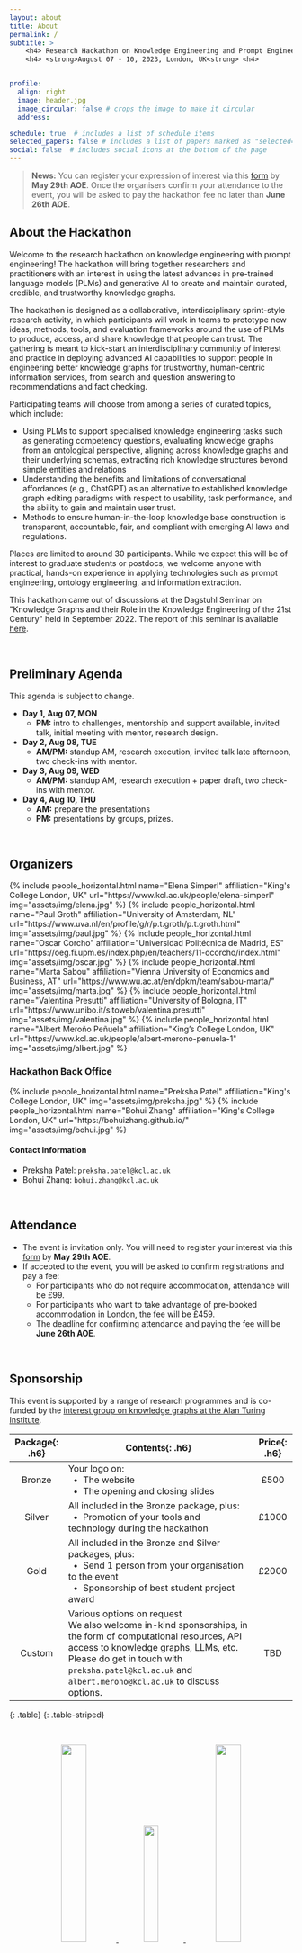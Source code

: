 ```yaml
---
layout: about
title: About
permalink: /
subtitle: >
    <h4> Research Hackathon on Knowledge Engineering and Prompt Engineering <h4>
    <h4> <strong>August 07 - 10, 2023, London, UK<strong> <h4>


profile:
  align: right
  image: header.jpg
  image_circular: false # crops the image to make it circular
  address: 

schedule: true  # includes a list of schedule items
selected_papers: false # includes a list of papers marked as "selected={true}"
social: false  # includes social icons at the bottom of the page
---
```


> **News:** You can register your expression of interest via this [form](https://forms.gle/aG2cSdGvCZYtTscE8) by <b>May 29th AOE</b>. Once the organisers confirm your attendance to the event, you will be asked to pay the hackathon fee no later than <b>June 26th AOE</b>. 

## About the Hackathon

Welcome to the research hackathon on knowledge engineering with prompt engineering! The hackathon will bring together researchers and practitioners with an interest in using the latest advances in pre-trained language models (PLMs) and generative AI to create and maintain curated, credible, and trustworthy knowledge graphs.

The hackathon is designed as a collaborative, interdisciplinary sprint-style research activity, in which participants will work in teams to prototype new ideas, methods, tools, and evaluation frameworks around the use of PLMs to produce, access, and share knowledge that people can trust. The gathering is meant to kick-start an interdisciplinary community of interest and practice in deploying advanced AI capabilities to support people in engineering better knowledge graphs for trustworthy, human-centric information services, from search and question answering to recommendations and fact checking.

Participating teams will choose from among a series of curated topics, which include:
- Using PLMs to support specialised knowledge engineering tasks such as generating competency questions, evaluating knowledge graphs from an ontological perspective, aligning across knowledge graphs and their underlying schemas, extracting rich knowledge structures beyond simple entities and relations
- Understanding the benefits and limitations of conversational affordances (e.g., ChatGPT) as an alternative to established knowledge graph editing paradigms with respect to usability, task performance, and the ability to gain and maintain user trust.
- Methods to ensure human-in-the-loop knowledge base construction is transparent, accountable, fair, and compliant with emerging AI laws and regulations.

Places are limited to around 30 participants. While we expect this will be of interest to graduate students or postdocs, we welcome anyone with practical, hands-on experience in applying technologies such as prompt engineering, ontology engineering, and information extraction.

This hackathon came out of discussions at the Dagstuhl Seminar on "Knowledge Graphs and their Role in the Knowledge Engineering of the 21st Century" held in September 2022. The report of this seminar is available [here](https://drops.dagstuhl.de/opus/volltexte/2023/17810/). 

&nbsp;

## Preliminary Agenda

This agenda is subject to change.
- **Day 1, Aug 07, MON** 
  - **PM:** intro to challenges, mentorship and support available, invited talk, initial meeting with mentor, research design.
- **Day 2, Aug 08, TUE** 
  - **AM/PM:** standup AM, research execution, invited talk late afternoon, two check-ins with mentor. 
- **Day 3, Aug 09, WED** 
  - **AM/PM:** standup AM, research execution + paper draft, two check-ins with mentor.
- **Day 4, Aug 10, THU** 
  - **AM:** prepare the presentations
  - **PM:** presentations by groups, prizes. 

&nbsp;

## Organizers

<div class="row row-cols-2 projects pt-3 pb-3">
  {% include people_horizontal.html name="Elena Simperl" affiliation="King's College London, UK" url="https://www.kcl.ac.uk/people/elena-simperl" img="assets/img/elena.jpg" %}
  {% include people_horizontal.html name="Paul Groth" affiliation="University of Amsterdam, NL" url="https://www.uva.nl/en/profile/g/r/p.t.groth/p.t.groth.html" img="assets/img/paul.jpg" %}
  {% include people_horizontal.html name="Oscar Corcho" affiliation="Universidad Politécnica de Madrid, ES" url="https://oeg.fi.upm.es/index.php/en/teachers/11-ocorcho/index.html" img="assets/img/oscar.jpg" %}
  {% include people_horizontal.html name="Marta Sabou" affiliation="Vienna University of Economics and Business, AT" url="https://www.wu.ac.at/en/dpkm/team/sabou-marta/" img="assets/img/marta.jpg" %}
  {% include people_horizontal.html name="Valentina Presutti" affiliation="University of Bologna, IT" url="https://www.unibo.it/sitoweb/valentina.presutti" img="assets/img/valentina.jpg" %}
  {% include people_horizontal.html name="Albert Meroño Peñuela" affiliation="King’s College London, UK" url="https://www.kcl.ac.uk/people/albert-merono-penuela-1" img="assets/img/albert.jpg" %}
</div>

### Hackathon Back Office
<div class="row row-cols-2 projects pt-3 pb-3">
  {% include people_horizontal.html name="Preksha Patel" affiliation="King's College London, UK" img="assets/img/preksha.jpg" %}
  {% include people_horizontal.html name="Bohui Zhang" affiliation="King's College London, UK" url="https://bohuizhang.github.io/" img="assets/img/bohui.jpg" %}
</div>

#### Contact Information

- Preksha Patel: `preksha.patel@kcl.ac.uk` 
- Bohui Zhang: `bohui.zhang@kcl.ac.uk` 

&nbsp;

## Attendance

- The event is invitation only. You will need to register your interest via this [form](https://forms.gle/aG2cSdGvCZYtTscE8) by <b>May 29th AOE</b>.
- If accepted to the event, you will be asked to confirm registrations and pay a fee:
  - For participants who do not require accommodation, attendance will be £99.
  - For participants who want to take advantage of pre-booked accommodation in London, the fee will be £459.
  - The deadline for confirming attendance and paying the fee will be <b>June 26th AOE</b>.

&nbsp;

## Sponsorship

This event is supported by a range of research programmes and is co-funded by the [interest group on knowledge graphs at the Alan Turing Institute](https://www.turing.ac.uk/research/interest-groups/knowledge-graphs).

| **Package**{: .h6} | **Contents**{: .h6} | **Price**{: .h6} |
| :-----: | ----- | :-----: |
| Bronze | Your logo on: <br/>&nbsp;&nbsp;•&nbsp;&nbsp;The website<br/>&nbsp;&nbsp;•&nbsp;&nbsp;The opening and closing slides | £500 |
| Silver | All included in the Bronze package, plus: <br/>&nbsp;&nbsp;•&nbsp;&nbsp;Promotion of your tools and technology during the hackathon | £1000 |
| Gold | All included in the Bronze and Silver packages, plus: <br/>&nbsp;&nbsp;•&nbsp;&nbsp;Send 1 person from your organisation to the event <br/>&nbsp;&nbsp;•&nbsp;&nbsp;Sponsorship of best student project award | £2000 |
| Custom | Various options on request <br/> We also welcome in-kind sponsorships, in the form of computational resources, API access to knowledge graphs, LLMs, etc. Please do get in touch with `preksha.patel@kcl.ac.uk` and `albert.merono@kcl.ac.uk` to discuss options. | TBD |
{: .table}
{: .table-striped}

&nbsp;

<p style="text-align:center;">
  <a href="https://www.kcl.ac.uk/">
    <img class="img-fluid" src="{{ 'kcl_logo.png' | prepend: '/assets/img/' | relative_url }}" width="30%">
  </a>
  <a href="https://polifonia-project.eu/">
    <img class="img-fluid" src="{{ 'polifonia_logo.jpg' | prepend: '/assets/img/' | relative_url }}" width="23%">
  </a>
  <a href="https://www.muse-it.eu/">
    <img class="img-fluid" src="{{ 'museit_logo.jpg' | prepend: '/assets/img/' | relative_url }}" width="30%">
  </a>
</p>
<p style="text-align:center;">
  <a href="https://enexa.eu/">
    <img class="img-fluid" src="{{ 'enexa_logo.png' | prepend: '/assets/img/' | relative_url }}" width="45%">
  </a>
  <a href="https://www.turing.ac.uk/">
    <img class="img-fluid" src="{{ 'alan_turing_institute_logo.png' | prepend: '/assets/img/' | relative_url }}" width="45%">
  </a>
</p>
<p style="text-align:center;">
  <a href="https://metaphacts.com/">
    <img class="img-fluid" src="{{ 'metaphacts_logo.png' | prepend: '/assets/img/' | relative_url }}" width="45%">
  </a>
  <a href="https://datalanguage.com/">
    <img class="img-fluid" src="{{ 'dl_logo.png' | prepend: '/assets/img/' | relative_url }}" width="45%">
  </a>
</p>
